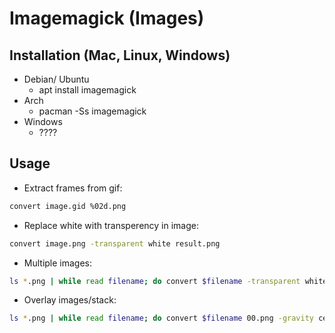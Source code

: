 # Imagemagick (Images)


## Installation (Mac, Linux, Windows)
* Debian/ Ubuntu
    * apt install imagemagick
* Arch
    * pacman -Ss imagemagick
* Windows
    * ????


## Usage
* Extract frames from gif:
```bash
convert image.gid %02d.png
```

* Replace white with transperency in image:
```bash
convert image.png -transparent white result.png
```
* Multiple images:
```bash
ls *.png | while read filename; do convert $filename -transparent white $filename; done
```
* Overlay images/stack:
```bash
ls *.png | while read filename; do convert $filename 00.png -gravity center -composite 00.png; done
```